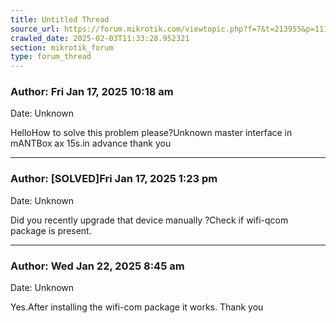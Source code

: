 ```yaml
---
title: Untitled Thread
source_url: https://forum.mikrotik.com/viewtopic.php?f=7&t=213955&p=1119661#p1119661
crawled_date: 2025-02-03T11:33:28.952321
section: mikrotik_forum
type: forum_thread
---
```


### Author: Fri Jan 17, 2025 10:18 am
Date: Unknown

HelloHow to solve this problem please?Unknown master interface in mANTBox ax 15s.in advance thank you


---
### Author: [SOLVED]Fri Jan 17, 2025 1:23 pm
Date: Unknown

Did you recently upgrade that device manually ?Check if wifi-qcom package is present.


---
### Author: Wed Jan 22, 2025 8:45 am
Date: Unknown

Yes.After installing the wifi-com package it works. Thank you

